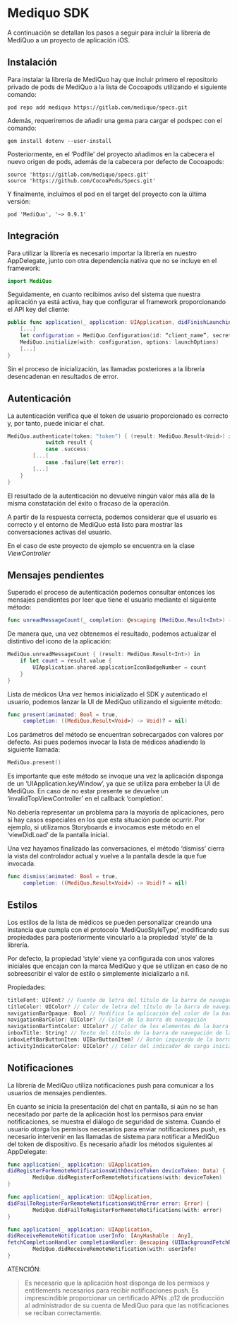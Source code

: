 # Mediquo SDK

A continuación se detallan los pasos a seguir para incluír la librería de MediQuo a un proyecto de aplicación iOS.

## Instalación

Para instalar la librería de MediQuo hay que incluir primero el repositorio privado de pods de MediQuo a la lista de Cocoapods utilizando el siguiente comando:

```
pod repo add mediquo https://gitlab.com/mediquo/specs.git
```

Además, requeriremos de añadir una gema para cargar el podspec con el comando:

```
gem install dotenv --user-install
```

Posteriormente, en el ‘Podfile’ del proyecto añadimos en la cabecera el nuevo origen de pods, además de la cabecera por defecto de Cocoapods: 

```
source 'https://gitlab.com/mediquo/specs.git'
source 'https://github.com/CocoaPods/Specs.git'
```

Y finalmente, incluímos el pod en el target del proyecto con la última versión:

```
pod 'MediQuo', '~> 0.9.1'
```

## Integración
Para utilizar la librería es necesario importar la librería en nuestro AppDelegate, junto con otra dependencia nativa que no se incluye en el framework:

```swift
import MediQuo
```
Seguidamente, en cuanto recibimos aviso del sistema que nuestra aplicación ya está activa, hay que configurar el framework proporcionando el API key del cliente:

```swift
public func application(_ application: UIApplication, didFinishLaunchingWithOptions launchOptions: [UIApplicationLaunchOptionsKey: Any]?) -> Bool {
	[...]
	let configuration = MediQuo.Configuration(id: “client_name”, secret: “api_key”)
    MediQuo.initialize(with: configuration, options: launchOptions)
    [...]
}
```

Sin el proceso de inicialización, las llamadas posteriores a la librería desencadenan en resultados de error.


## Autenticación

La autenticación verifica que el token de usuario proporcionado es correcto y, por tanto, puede iniciar el chat.

```swift
MediQuo.authenticate(token: "token") { (result: MediQuo.Result<Void>) in
            switch result {
            case .success:
		[...]
            case .failure(let error):
		[...]
    }
}
```

El resultado de la autenticación no devuelve ningún valor más allá de la misma constatación del éxito o fracaso de la operación.

A partir de la respuesta correcta, podemos considerar que el usuario es correcto y el entorno de MediQuo está listo para mostrar las conversaciones activas del usuario.

En el caso de este proyecto de ejemplo se encuentra en la clase *ViewController*

## Mensajes pendientes

Superado el proceso de autenticación podemos consultar entonces los mensajes pendientes por leer que tiene el usuario mediante el siguiente método:

```swift
func unreadMessageCount(_ completion: @escaping (MediQuo.Result<Int>) -> Void)
```

De manera que, una vez obtenemos el resultado, podemos actualizar el distintivo del icono de la aplicación:

```swift
MediQuo.unreadMessageCount { (result: MediQuo.Result<Int>) in
    if let count = result.value {
        UIApplication.shared.applicationIconBadgeNumber = count
    }
}
```

Lista de médicos
Una vez hemos inicializado el SDK y autenticado el usuario, podemos lanzar la UI de MediQuo utilizando el siguiente método:

```swift
func present(animated: Bool = true, 
     completion: ((MediQuo.Result<Void>) -> Void)? = nil)
```

Los parámetros del método se encuentran sobrecargados con valores por defecto. Así pues podemos invocar la lista de médicos añadiendo la siguiente llamada:

```swift
MediQuo.present()
```

Es importante que este método se invoque una vez la aplicación disponga de un ‘UIApplication.keyWindow’, ya que se utiliza para embeber la UI de MediQuo. En caso de no estar presente se devuelve un ‘invalidTopViewController’ en el callback ‘completion’.

No debería representar un problema para la mayoría de aplicaciones, pero sí hay casos especiales en los que esta situación puede ocurrir. Por ejemplo, si utilizamos Storyboards e invocamos este método en el ‘viewDidLoad’ de la pantalla inicial.

Una vez hayamos finalizado las conversaciones, el método ‘dismiss’ cierra la vista del controlador actual y vuelve a la pantalla desde la que fue invocada.

```swift
func dismiss(animated: Bool = true, 
     completion: ((MediQuo.Result<Void>) -> Void)? = nil)
```

## Estilos

Los estilos de la lista de médicos se pueden personalizar creando una instancia que cumpla con el protocolo ‘MediQuoStyleType’, modificando sus propiedades para posteriormente vincularlo a la propiedad ‘style’ de la librería.

Por defecto, la propiedad ‘style’ viene ya configurada con unos valores iniciales que encajan con la marca MediQuo y que se utilizan en caso de no sobreescribir el valor de estilo o simplemente inicializarlo a nil.

Propiedades:

```swift
titleFont: UIFont? // Fuente de letra del título de la barra de navegación de lista de médicos.
titleColor: UIColor? // Color de letra del título de la barra de navegación para la lista de médicos y el nombre del médico en la conversación.
navigationBarOpaque: Bool // Modifica la aplicación del color de la barra de navegación al ‘backgroundColor’ o al ‘barTintColor’
navigationBarColor: UIColor? // Color de la barra de navegación
navigationBarTintColor: UIColor? // Color de los elementos de la barra de navegación, tales como el botón de ‘back’ o el ‘leftBarButtonItem’
inboxTitle: String? // Texto del título de la barra de navegación de la lista de médicos
inboxLeftBarButtonItem: UIBarButtonItem? // Botón izquierdo de la barra de navegación de la lista de médicos. Puede personalizarse para poner un botón que invoque el método MediQuo.dismiss() o abra un menú lateral. Por defecto está vacía.
activityIndicatorColor: UIColor? // Color del indicador de carga inicial de la pantalla de lista de médicos.
```

## Notificaciones

La librería de MediQuo utiliza notificaciones push para comunicar a los usuarios de mensajes pendientes. 

En cuanto se inicia la presentación del chat en pantalla, si aún no se han necesitado por parte de la aplicación host los permisos para enviar notificaciones, se muestra el diálogo de seguridad de sistema. Cuando el usuario otorga los permisos necesarios para enviar notificaciones push, es necesario intervenir en las llamadas de sistema para notificar a MediQuo del token de dispositivo. Es necesario añadir los métodos siguientes al AppDelegate:

```swift
func application(_ application: UIApplication, 
didRegisterForRemoteNotificationsWithDeviceToken deviceToken: Data) {
        MediQuo.didRegisterForRemoteNotifications(with: deviceToken)
}

func application(_ application: UIApplication, 
didFailToRegisterForRemoteNotificationsWithError error: Error) {
        MediQuo.didFailToRegisterForRemoteNotifications(with: error)
}

func application(_ application: UIApplication, 
didReceiveRemoteNotification userInfo: [AnyHashable : Any], 
fetchCompletionHandler completionHandler: @escaping (UIBackgroundFetchResult) -> Void) {
        MediQuo.didReceiveRemoteNotification(with: userInfo)
}
```


ATENCIÓN:

> Es necesario que la aplicación host disponga de los permisos y entitlements necesarios para recibir notificaciones push.
Es imprescindible proporcionar un certificado APNs .p12 de producción al administrador de su cuenta de MediQuo para que las notificaciones se reciban correctamente.
